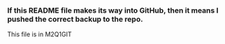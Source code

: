 ### If this README file makes its way into GitHub, then it means I pushed the correct backup to the repo.

This file is in M2Q1GIT